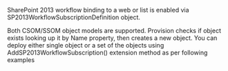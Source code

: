 
SharePoint 2013 workflow binding to a web or list is enabled via SP2013WorkflowSubscriptionDefinition object.

Both CSOM/SSOM object models are supported. 
Provision checks if object exists looking up it by Name property, then creates a new object. 
You can deploy either single object or a set of the objects using AddSP2013WorkflowSubscription() extension method as per following examples

